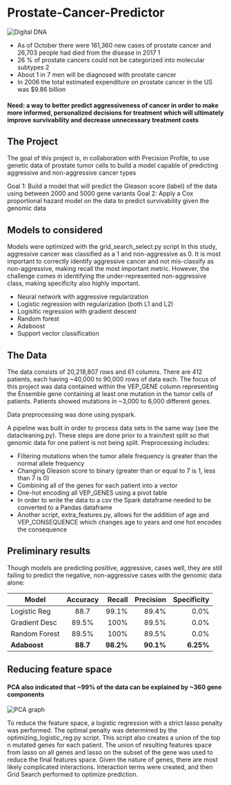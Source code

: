 # Prostate-Cancer-Predictor
![Digital DNA](http://www.thinkcx.co.uk/wp-content/uploads/2014/07/DigtalDNA.jpg)

* As of October there were 161,360 new cases of prostate cancer and 26,703 people had died from the disease in 2017 1
* 26 % of prostate cancers could not be categorized into molecular subtypes 2
* About 1 in 7 men will be diagnosed with prostate cancer
* In 2006 the total estimated expenditure on prostate cancer in the US was $9.86 billion

#### Need: a way to better predict aggressiveness of cancer in order to make more informed, personalized decisions for treatment which will ultimately improve survivability and decrease unnecessary treatment costs

## The Project
The goal of this project is, in collaboration with Precision Profile, to use genetic data of prostate tumor cells to build a model capable of predicting aggressive and non-aggressive cancer types

Goal 1:  Build a model that will predict the Gleason score (label) of the data using between 2000 and 5000 gene variants
Goal 2:  Apply a Cox proportional hazard model on the data to predict survivability given the genomic data

## Models to considered
Models were optimized with the grid_search_select.py script
In this study, aggressive cancer was classified as a 1 and non-aggressive as 0.  It is most important to correctly identify aggressive cancer and not mis-classify as non-aggressive, making recall the most important metric.  However, the challenge comes in identifying the under-represented non-aggressive class, making specificity also highly important.

* Neural network with aggressive regularization
* Logistic regression with regularization (both L1 and L2)
* Logisitic regression with gradient descent
* Random forest
* Adaboost
* Support vector classification

## The Data
The data consists of 20,218,807 rows and 61 columns.  There are 412 patients, each having ~40,000 to 90,000 rows of data each. The focus of this project was data contained within the VEP_GENE column representing the Ensemble gene containing at least one mutation in the tumor cells of patients.  Patients showed mutations in ~3,000 to 6,000 different genes. 

Data preprocessing was done using pyspark.

A pipeline was built in order to process data sets in the same way (see the datacleaning.py).  These steps are done prior to a train/test split so that genomic data for one patient is not being split.  Preprocessing includes:
* Filtering mutations when the tumor allele frequency is greater than the normal allele frequency
* Changing Gleason score to binary (greater than or equal to 7 is 1, less than 7 is 0)
* Combining all of the genes for each patient into a vector 
* One-hot encoding all VEP_GENES using a pivot table
* In order to write the data to a csv the Spark dataframe needed to be converted to a Pandas dataframe
* Another script, extra_features.py, allows for the addition of age and VEP_CONSEQUENCE which changes age to years and one hot encodes the consequence


## Preliminary results
Though models are predicting positive, aggressive, cases well, they are still failing to predict the negative, non-aggressive cases with the genomic data alone:

| Model         | Accuracy      | Recall  | Precision | Specificity |
| ------------- |:-------------:| -------:|----------:|------------:|
| Logistic Reg  |88.7           |99.1%    |89.4%      |0.0%         |
| Gradient Desc |89.5%          |100%     |89.5%      |0.0%         |
| Random Forest |89.5%          |100%     |89.5%      |0.0%         |
| **Adaboost**  |**88.7**       |**98.2%**|**90.1%**  |**6.25%**    |


## Reducing feature space
#### PCA also indicated that ~99% of the data can be explained by ~360 gene components


![PCA graph](https://github.com/meghan-sloan/Prostate-Cancer-Predictor/blob/master/Figure_1.png "PCA")



To reduce the feature space, a logistic regression with a strict lasso penalty was performed.  The optimal penalty was determined by the optimizing_logistic_reg.py script.  This script also creates a union of the top n mutated genes for each patient.
The union of resulting features space from lasso on all genes and lasso on the subset of the gene was used to reduce the final features space. 
Given the nature of genes, there are most likely complicated interactions.  Interaction terms were created, and then Grid Search performed to optimize prediction.



